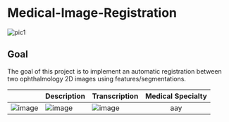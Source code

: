 # Medical-Image-Registration

![pic1](https://user-images.githubusercontent.com/68702877/174036459-87f94db0-c915-4731-9d28-b6a94391fb2f.png)

## Goal
The goal of this project is to implement an automatic registration between two ophthalmology 2D images using features/segmentations.

| | Description | Transcription | Medical Specialty |
| --- | ---  | ---  |  :----:  |
| ![image](https://user-images.githubusercontent.com/68702877/174038357-fed32ffb-1a0a-4f00-b44a-aec64006e09e.png) |![image](https://user-images.githubusercontent.com/68702877/174038420-b8e9257d-a375-411a-b17e-7bcdc59759af.png)| ![image](https://user-images.githubusercontent.com/68702877/174038468-a8d47cb2-98fd-44a1-bd38-a3a6dad5f5ab.png)|aay|
